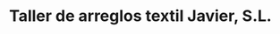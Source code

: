 ---
title: "Taller de arreglos textil Javier, S.L."
url: /madrid/taller-de-arreglos-textil-javier-s-l/
shop: Schneiderei
---